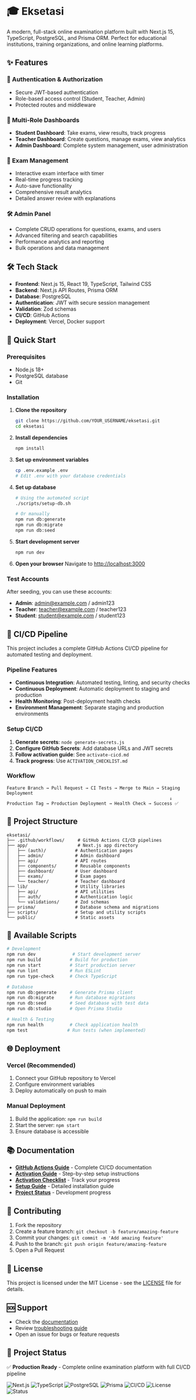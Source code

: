 # 🎓 Eksetasi

A modern, full-stack online examination platform built with Next.js 15, TypeScript, PostgreSQL, and Prisma ORM. Perfect for educational institutions, training organizations, and online learning platforms.

## ✨ Features

### 🔐 Authentication & Authorization
- Secure JWT-based authentication
- Role-based access control (Student, Teacher, Admin)
- Protected routes and middleware

### 👥 Multi-Role Dashboards
- **Student Dashboard**: Take exams, view results, track progress
- **Teacher Dashboard**: Create questions, manage exams, view analytics
- **Admin Dashboard**: Complete system management, user administration

### 📝 Exam Management
- Interactive exam interface with timer
- Real-time progress tracking
- Auto-save functionality
- Comprehensive result analytics
- Detailed answer review with explanations

### 🛠️ Admin Panel
- Complete CRUD operations for questions, exams, and users
- Advanced filtering and search capabilities
- Performance analytics and reporting
- Bulk operations and data management

## 🛠️ Tech Stack

- **Frontend**: Next.js 15, React 19, TypeScript, Tailwind CSS
- **Backend**: Next.js API Routes, Prisma ORM
- **Database**: PostgreSQL
- **Authentication**: JWT with secure session management
- **Validation**: Zod schemas
- **CI/CD**: GitHub Actions
- **Deployment**: Vercel, Docker support

## 🚀 Quick Start

### Prerequisites
- Node.js 18+
- PostgreSQL database
- Git

### Installation

1. **Clone the repository**
   ```bash
   git clone https://github.com/YOUR_USERNAME/eksetasi.git
   cd eksetasi
   ```

2. **Install dependencies**
   ```bash
   npm install
   ```

3. **Set up environment variables**
   ```bash
   cp .env.example .env
   # Edit .env with your database credentials
   ```

4. **Set up database**
   ```bash
   # Using the automated script
   ./scripts/setup-db.sh

   # Or manually
   npm run db:generate
   npm run db:migrate
   npm run db:seed
   ```

5. **Start development server**
   ```bash
   npm run dev
   ```

6. **Open your browser**
   Navigate to [http://localhost:3000](http://localhost:3000)

### Test Accounts
After seeding, you can use these accounts:
- **Admin**: admin@example.com / admin123
- **Teacher**: teacher@example.com / teacher123
- **Student**: student@example.com / student123

## 🚀 CI/CD Pipeline

This project includes a complete GitHub Actions CI/CD pipeline for automated testing and deployment.

### Pipeline Features
- **Continuous Integration**: Automated testing, linting, and security checks
- **Continuous Deployment**: Automatic deployment to staging and production
- **Health Monitoring**: Post-deployment health checks
- **Environment Management**: Separate staging and production environments

### Setup CI/CD
1. **Generate secrets**: `node generate-secrets.js`
2. **Configure GitHub Secrets**: Add database URLs and JWT secrets
3. **Follow activation guide**: See `activate-cicd.md`
4. **Track progress**: Use `ACTIVATION_CHECKLIST.md`

### Workflow
```
Feature Branch → Pull Request → CI Tests → Merge to Main → Staging Deployment
                                                              ↓
Production Tag → Production Deployment → Health Check → Success ✅
```

## 📁 Project Structure

```
eksetasi/
├── .github/workflows/     # GitHub Actions CI/CD pipelines
├── app/                   # Next.js app directory
│   ├── (auth)/           # Authentication pages
│   ├── admin/            # Admin dashboard
│   ├── api/              # API routes
│   ├── components/       # Reusable components
│   ├── dashboard/        # User dashboard
│   ├── exams/            # Exam pages
│   └── teacher/          # Teacher dashboard
├── lib/                  # Utility libraries
│   ├── api/              # API utilities
│   ├── auth/             # Authentication logic
│   └── validations/      # Zod schemas
├── prisma/               # Database schema and migrations
├── scripts/              # Setup and utility scripts
└── public/               # Static assets
```

## 🔧 Available Scripts

```bash
# Development
npm run dev              # Start development server
npm run build           # Build for production
npm run start           # Start production server
npm run lint            # Run ESLint
npm run type-check      # Check TypeScript

# Database
npm run db:generate     # Generate Prisma client
npm run db:migrate      # Run database migrations
npm run db:seed         # Seed database with test data
npm run db:studio       # Open Prisma Studio

# Health & Testing
npm run health          # Check application health
npm test               # Run tests (when implemented)
```

## 🌐 Deployment

### Vercel (Recommended)
1. Connect your GitHub repository to Vercel
2. Configure environment variables
3. Deploy automatically on push to main

### Manual Deployment
1. Build the application: `npm run build`
2. Start the server: `npm start`
3. Ensure database is accessible

## 📚 Documentation

- **[GitHub Actions Guide](GITHUB_ACTIONS_GUIDE.md)** - Complete CI/CD documentation
- **[Activation Guide](activate-cicd.md)** - Step-by-step setup instructions
- **[Activation Checklist](ACTIVATION_CHECKLIST.md)** - Track your progress
- **[Setup Guide](SETUP_GUIDE.md)** - Detailed installation guide
- **[Project Status](PROJECT_STATUS.md)** - Development progress

## 🤝 Contributing

1. Fork the repository
2. Create a feature branch: `git checkout -b feature/amazing-feature`
3. Commit your changes: `git commit -m 'Add amazing feature'`
4. Push to the branch: `git push origin feature/amazing-feature`
5. Open a Pull Request

## 📄 License

This project is licensed under the MIT License - see the [LICENSE](LICENSE) file for details.

## 🆘 Support

- Check the [documentation](GITHUB_ACTIONS_GUIDE.md)
- Review [troubleshooting guide](activate-cicd.md#troubleshooting)
- Open an issue for bugs or feature requests

## 🎯 Project Status

✅ **Production Ready** - Complete online examination platform with full CI/CD pipeline

![Next.js](https://img.shields.io/badge/Next.js-15-black?logo=next.js)
![TypeScript](https://img.shields.io/badge/TypeScript-5-blue?logo=typescript)
![PostgreSQL](https://img.shields.io/badge/PostgreSQL-15-blue?logo=postgresql)
![Prisma](https://img.shields.io/badge/Prisma-6-2D3748?logo=prisma)
![CI/CD](https://img.shields.io/badge/CI%2FCD-GitHub%20Actions-green?logo=github)
![License](https://img.shields.io/badge/License-MIT-yellow)
![Status](https://img.shields.io/badge/Status-Production%20Ready-brightgreen)
